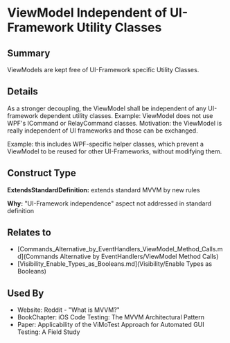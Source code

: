 # ViewModel Independent of UI-Framework Utility Classes

## Summary
ViewModels are kept free of UI-Framework specific Utility Classes.

## Details
As a stronger decoupling, the ViewModel shall be independent of any UI-framework dependent utility classes.
Example: ViewModel does not use WPF's ICommand or RelayCommand classes.
Motivation: the ViewModel is really independent of UI frameworks and those can be exchanged.

Example: this includes WPF-specific helper classes, which prevent a ViewModel to be reused for other UI-Frameworks, without modifying them.


## Construct Type

**ExtendsStandardDefinition:** extends standard MVVM by new rules

**Why:** "UI-Framework independence" aspect not addressed in standard definition



## Relates to

* [Commands_Alternative_by_EventHandlers_ViewModel_Method_Calls.md](Commands Alternative by EventHandlers/ViewModel Method Calls)
* [Visibility_Enable_Types_as_Booleans.md](Visibility/Enable Types as Booleans)

## Used By
* Website: Reddit - "What is MVVM?"
* BookChapter: iOS Code Testing: The MVVM Architectural Pattern
* Paper: Applicability of the ViMoTest Approach for Automated GUI Testing: A Field Study

